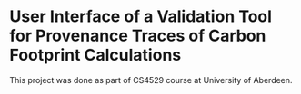 # User Interface of a Validation Tool for Provenance Traces of Carbon Footprint Calculations
This project was done as part of CS4529 course at University of Aberdeen.
